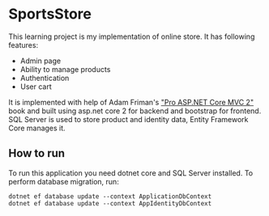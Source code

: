 # SportsStore

This learning project is my implementation of online store.
It has following features:
* Admin page
* Ability to manage products
* Authentication
* User cart

It is implemented with help of Adam Friman's ["Pro ASP.NET Core MVC 2"](https://www.apress.com/us/book/9781484231494) book and built using asp.net core 2 for backend and bootstrap for frontend. SQL Server is used to store product and identity data, Entity Framework Core manages it.

## How to run
To run this application you need dotnet core and SQL Server installed.
To perform database migration, run:
~~~~
dotnet ef database update --context ApplicationDbContext
dotnet ef database update --context AppIdentityDbContext
~~~~